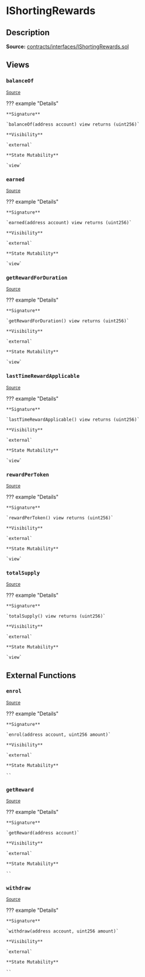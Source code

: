 # IShortingRewards

## Description

**Source:** [contracts/interfaces/IShortingRewards.sol](https://github.com/Synthetixio/synthetix/tree/v2.77.0-alpha/contracts/interfaces/IShortingRewards.sol)

## Views

### `balanceOf`

<sub>[Source](https://github.com/Synthetixio/synthetix/tree/v2.77.0-alpha/contracts/interfaces/IShortingRewards.sol#L16)</sub>

??? example "Details"

    **Signature**

    `balanceOf(address account) view returns (uint256)`

    **Visibility**

    `external`

    **State Mutability**

    `view`

### `earned`

<sub>[Source](https://github.com/Synthetixio/synthetix/tree/v2.77.0-alpha/contracts/interfaces/IShortingRewards.sol#L10)</sub>

??? example "Details"

    **Signature**

    `earned(address account) view returns (uint256)`

    **Visibility**

    `external`

    **State Mutability**

    `view`

### `getRewardForDuration`

<sub>[Source](https://github.com/Synthetixio/synthetix/tree/v2.77.0-alpha/contracts/interfaces/IShortingRewards.sol#L12)</sub>

??? example "Details"

    **Signature**

    `getRewardForDuration() view returns (uint256)`

    **Visibility**

    `external`

    **State Mutability**

    `view`

### `lastTimeRewardApplicable`

<sub>[Source](https://github.com/Synthetixio/synthetix/tree/v2.77.0-alpha/contracts/interfaces/IShortingRewards.sol#L6)</sub>

??? example "Details"

    **Signature**

    `lastTimeRewardApplicable() view returns (uint256)`

    **Visibility**

    `external`

    **State Mutability**

    `view`

### `rewardPerToken`

<sub>[Source](https://github.com/Synthetixio/synthetix/tree/v2.77.0-alpha/contracts/interfaces/IShortingRewards.sol#L8)</sub>

??? example "Details"

    **Signature**

    `rewardPerToken() view returns (uint256)`

    **Visibility**

    `external`

    **State Mutability**

    `view`

### `totalSupply`

<sub>[Source](https://github.com/Synthetixio/synthetix/tree/v2.77.0-alpha/contracts/interfaces/IShortingRewards.sol#L14)</sub>

??? example "Details"

    **Signature**

    `totalSupply() view returns (uint256)`

    **Visibility**

    `external`

    **State Mutability**

    `view`

## External Functions

### `enrol`

<sub>[Source](https://github.com/Synthetixio/synthetix/tree/v2.77.0-alpha/contracts/interfaces/IShortingRewards.sol#L20)</sub>

??? example "Details"

    **Signature**

    `enrol(address account, uint256 amount)`

    **Visibility**

    `external`

    **State Mutability**

    ``

### `getReward`

<sub>[Source](https://github.com/Synthetixio/synthetix/tree/v2.77.0-alpha/contracts/interfaces/IShortingRewards.sol#L24)</sub>

??? example "Details"

    **Signature**

    `getReward(address account)`

    **Visibility**

    `external`

    **State Mutability**

    ``

### `withdraw`

<sub>[Source](https://github.com/Synthetixio/synthetix/tree/v2.77.0-alpha/contracts/interfaces/IShortingRewards.sol#L22)</sub>

??? example "Details"

    **Signature**

    `withdraw(address account, uint256 amount)`

    **Visibility**

    `external`

    **State Mutability**

    ``

